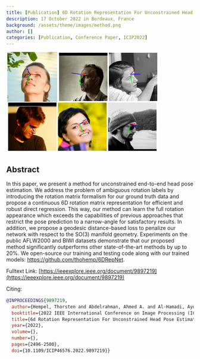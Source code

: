 ```yaml
---
title: [Publication] 6D Rotation Representation For Unconstrained Head Pose Estimation
description: 17 October 2022 in Bordeaux, France
background: /assets/theme/images/method.png
author: []
categories: [Publication, Conference Paper, ICIP2022]
---
```


![image](/assets/theme/images/icip2022_6drepnet.png)
## Abstract
In this paper, we present a method for unconstrained end-to-end head pose estimation. We address the problem of ambiguous rotation labels by introducing the rotation matrix formalism for our ground truth data and propose a continuous 6D rotation matrix representation for efficient and robust direct regression. This way, our method can learn the full rotation appearance which exceeds the capabilities of previous approaches that restrict the pose prediction to a narrow-angle for satisfactory results. In addition, we propose a geodesic distance-based loss to penalize our network with respect to the SO(3) manifold geometry. Experiments on the public AFLW2000 and BIWI datasets demonstrate that our proposed method significantly outperforms other state-of-the-art methods by up to 20%. We open-source our training and testing code along with our trained models: https://github.com/thohemp/6DRepNet.

Fulltext Link: [https://ieeexplore.ieee.org/document/9897219](https://ieeexplore.ieee.org/document/9897219)

Citing:
```bibtex
@INPROCEEDINGS{9897219,
  author={Hempel, Thorsten and Abdelrahman, Ahmed A. and Al-Hamadi, Ayoub},
  booktitle={2022 IEEE International Conference on Image Processing (ICIP)}, 
  title={6d Rotation Representation For Unconstrained Head Pose Estimation}, 
  year={2022},
  volume={},
  number={},
  pages={2496-2500},
  doi={10.1109/ICIP46576.2022.9897219}}

```
